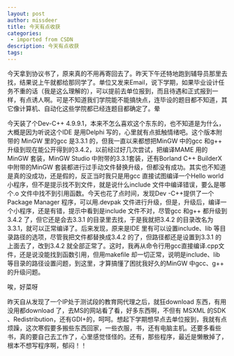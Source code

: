 ```yaml
---
layout: post
author: missdeer
title: 今天有点收获
categories: 
 - imported from CSDN
description: 今天有点收获
tags: 
---
```


今天拿到协议书了，原来真的不用再寄回去了。昨天下午还特地跑到辅导员那里去找，结果说上午就都给那同学了。单位又发来Email，说下学期，如果毕业设计任务不重的话（我是这么理解的），可以提前去单位报到，而且待遇和正式报到一样，有点诱人啊。可是不知道我们学院能不能搞快点，连毕设的题目都不知道，其它像计算机、自动化这些学院都已经连题目都确定了。晕

今天装了个Dev-C++ 4.9.9.1，本来不怎么喜欢这个东东的，也不知道是为什么，大概是因为听说这个IDE 是用Delphi 写的，心里就有点抵触情绪吧。这个版本附带的 MinGW 里的gcc 是3.3.1 的，但我一直以来都想把MinGW 中的gcc 和g++ 升级到现在能公开得到的3.4.2，以前经过好几次尝试，把编译MAME 用的MinGW 套装，MinGW Studio 中附带的3.3.1套装，还有Borland C++ BuilderX 中附带的MinGW 套装都进行过手动文件替换升级，但都没有成功。其实也不知道是真的没成功，还是假的，反正当时我只是用gcc 直接试图编译一个Hello world 小程序，但不是提示找不到文件，就是说什么include 文件中编译错误，要么是哪个.o 文件中找不到引用函数。今天也花了点时间，发现Dev -C++提供了一个Package Manager 程序，可以用.devpak 文件进行升级，但是，升级后，编译一个小程序，还是有错，提示中看到是include 文件不对，尽管gcc 和g++ 都升级到3.4.2 了，但它还是会去3.3.1 的目录里去找，于是我就把3.4.2 的目录改名为3.3.1，就可以正常编译了。后来发现，原来是IDE 里有可以设置include、lib 等目录路径的选项，尽管我把文件都替换成3.4.2 的了，但路径都还是设置到3.3.1 的上面去了，改到3.4.2 就全部正常了。这时，我再从命令行用gcc直接编译.cpp文件，还是说没能找到函数引用，但用makefile 却一切正常，说明是include、lib 等目录的路径设置问题，到这里，才算搞懂了困扰我好久的MinGW 中gcc、g++ 的升级问题。

唉，好菜呀

昨天自从发现了一个IP处于测试段的教育网代理之后，就狂download 东西，有用没用都download 了，去MS的网站看了看，好多东西啊，不但有 MSXML 的SDK 、Redistribution，还有GDI+的，呵呵。想起下学期想早点去单位报到，我就有点烦躁，这次寒假要多搬些东西回家，一些衣服，书，还有电脑主机。还要多看些书，真的要自己去工作了，心里感觉怪怪的。还有，那些程序，最近是懒散掉了，根本不想写程序啊，郁闷！！
